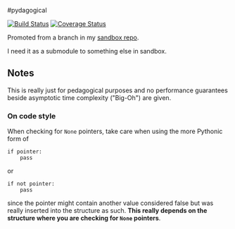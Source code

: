 #pydagogical

[![Build Status](https://travis-ci.org/skytreader/pydagogical.svg?branch=master)](https://travis-ci.org/skytreader/pydagogical)
[![Coverage Status](https://coveralls.io/repos/skytreader/pydagogical/badge.svg?branch=master)](https://coveralls.io/r/skytreader/pydagogical?branch=master)

Promoted from a branch in my [sandbox repo](https://github.com/skytreader/sandbox).

I need it as a submodule to something else in sandbox.

## Notes

This is really just for pedagogical purposes and no performance guarantees beside
asymptotic time complexity ("Big-Oh") are given.

### On code style

When checking for `None` pointers, take care when using the more Pythonic form of

    if pointer:
        pass

or

    if not pointer:
        pass

since the pointer might contain another value considered false but was really
inserted into the structure as such. **This really depends on the structure where
you are checking for `None` pointers**.
